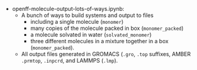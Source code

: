 -  openff-molecule-output-lots-of-ways.ipynb:
   - A bunch of ways to build systems and output to files
     - including a single molecule (`monomer`)
     - many copies of the molecule packed in box (`monomer_packed`)
     - a molecule solvated in water (`solvated_monomer`)
     - three different molecules in a mixture together in a box (`monomer_packed`). 
   - All output files generated in GROMACS (`.gro`, `.top` suffixes, AMBER `.prmtop`, `.inpcrd`, and LAMMPS (`.lmp`).